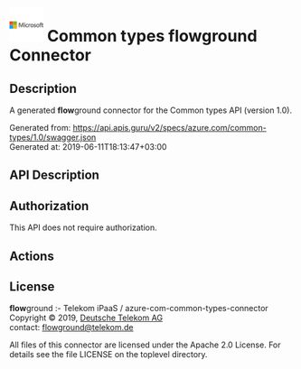# ![LOGO](logo.png) Common types **flow**ground Connector

## Description

A generated **flow**ground connector for the Common types API (version 1.0).

Generated from: https://api.apis.guru/v2/specs/azure.com/common-types/1.0/swagger.json<br/>
Generated at: 2019-06-11T18:13:47+03:00

## API Description



## Authorization

This API does not require authorization.

## Actions

## License

**flow**ground :- Telekom iPaaS / azure-com-common-types-connector<br/>
Copyright © 2019, [Deutsche Telekom AG](https://www.telekom.de)<br/>
contact: flowground@telekom.de

All files of this connector are licensed under the Apache 2.0 License. For details
see the file LICENSE on the toplevel directory.
